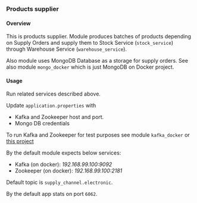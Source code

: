 ### Products supplier
#### Overview
This is products supplier. Module produces batches of products depending on Supply Orders and supply 
them to Stock Service (`stock_service`) through Warehouse Service (`warehouse_service`). 

Also module uses MongoDB Database as a storage for 
supply orders. See also module `mongo_docker` which 
is just MongoDB on Docker project.

#### Usage
Run related services described above.

Update `application.properties` with 
- Kafka and Zookeeper host and port.
- Mongo DB credentials

To run Kafka and Zookeeper for test purposes see module `kafka_docker` 
or [this project](https://github.com/wurstmeister/kafka-docker)

By the default module expects below services:
- Kafka (on docker): *192.168.99.100:9092*
- Zookeeper (on docker): *192.168.99.100:2181*

Default topic is `supply_channel.electronic`.

By the default app stats on port `6062`.
